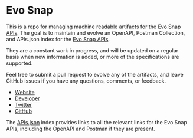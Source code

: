 # Evo SnapThis is a repo for managing machine readable artifacts for the [Evo Snap APIs](http://www.evosnap.com/). The goal is to maintain and evolve an OpenAPI, Postman Collection, and APIs.json index for the [Evo Snap APIs](http://www.evosnap.com/).They are a constant work in progress, and will be updated on a regular basis when new information is added, or more of the specifications are supported.Feel free to submit a pull request to evolve any of the artifacts, and leave GitHub issues if you have any questions, comments, or feedback.- [Website](http://www.evosnap.com/)- [Developer](http://www.evosnap.com/)- [Twitter](https://twitter.com/canyousnap)- [GitHub](https://github.com/evo-snap)The [APIs.json](https://github.com/api-evangelist/evo-snap/blob/master/apis.json) index provides links to all the relevant links for the Evo Snap APIs, including the OpenAPI and Postman if they are present.